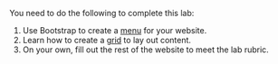 You need to do the following to complete this lab:

1. Use Bootstrap to create a [menu](menu.md) for your website.
1. Learn how to create a [grid](grid.md) to lay out content.
1. On your own, fill out the rest of the website to meet the lab rubric.

